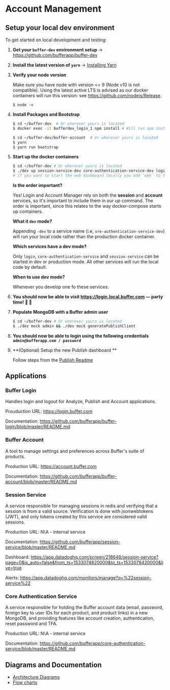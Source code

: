 # Account Management

## Setup your local dev environment

To get started on local development and testing:

1. **Get your `buffer-dev` environment setup**
  → https://github.com/bufferapp/buffer-dev

2. **Install the latest version of `yarn`**
  → [Installing Yarn](https://yarnpkg.com/en/docs/install)

3. **Verify your node version**

    Make sure you have node with version <= 9 (Node v10 is not compatible). Using the latest active LTS is advised as our docker containers will run this version: see https://github.com/nodejs/Release.
    ```
    $ node -v
    ```

4. **Install Packages and Bootstrap**
    ```bash
    $ cd ~/buffer-dev  # Or wherever yours is located
    $ docker exec -it bufferdev_login_1 npm install # Will run npm install using the npm version of the Docker container and not your machine

    $ cd ~/buffer-dev/buffer-account  # Or wherever yours is located
    $ yarn
    $ yarn run bootstrap
   ```

5. **Start up the docker containers**
    ```bash
    $ cd ~/buffer-dev # Or wherever yours is located
    $ ./dev up session-service-dev core-authentication-service-dev login-dev account
    # if you want to start the web dashboard locally you add `web` to the above command after `account`
   ```
    **Is the order important?**

   Yes! Login and Account Manager rely on both the **session** and **account** services, so it's important to include them in our *up* command. The order is important, since this relates to the way docker-compose starts up containers.

   **What it `dev` mode?**

   Appending `-dev` to a service name (i.e, `ore-authentication-service-dev`) will run your local code rather than the production docker container.

   **Which services have a dev mode?**

   Only `login`, `core-authentication-service` and `session-service` can be started in dev or production mode. All other services will run the local code by default.

   **When to use dev mode?**

   Whenever you develop one fo these services.

6. **You should now be able to visit https://login.local.buffer.com — party time! 🎉 🙌**

7. **Populate MongoDB with a Buffer admin user**
    ```bash
    $ cd ~/buffer-dev # Or wherever yours is located
    $ ./dev mock admin && ./dev mock generatePublishClient
    ```
8. **You should now be able to login using the following credentials `admin@bufferapp.com / password`**

9. **(Optional) Setup the new Publish dashboard **

    Follow steps from the [Publish Readme](https://github.com/bufferapp/buffer-publish/blob/master/README.md)

## Applications

### Buffer Login

Handles login and logout for Analyze, Publish and Account applications.

Prouduction URL: https://login.buffer.com

Documentation: https://github.com/bufferapp/buffer-login/blob/master/README.md

### Buffer Account

A tool to manage settings and preferences across Buffer's suite of products.

Production URL: https://account.buffer.com

Documentation: https://github.com/bufferapp/buffer-account/blob/master/README.md

### Session Service

A service responsible for managing sessions in redis and verifying that a session is from a valid source. Verification is done with jsonwebtokens (JWT), and only tokens created by this service are considered valid sessions.

Production URL: N\A - internal service

Documentation: https://github.com/bufferapp/session-service/blob/master/README.md

Dashboard: https://app.datadoghq.com/screen/218648/session-service?page=0&is_auto=false&from_ts=1533074820000&to_ts=1533078420000&live=true

Alerts: https://app.datadoghq.com/monitors/manage?q=%22session-service%22

### Core Authentication Service

A service responsible for holding the Buffer account data (email, password, foreign key to user IDs for each product, and product links) in a new MongoDB, and providing features like account creation, authentication, reset password and TFA.

Production URL: N\A - internal service

Documentation: https://github.com/bufferapp/core-authentication-service/blob/master/README.md

## Diagrams and Documentation

- [Architecture Diagrams](architecture.md)
- [Flow charts](flow-charts.md)
